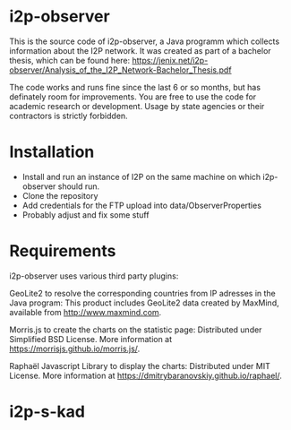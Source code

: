 # i2p-observer
This is the source code of i2p-observer, a Java programm which collects information about the I2P network.
It was created as part of a bachelor thesis, which can be found here: https://jenix.net/i2p-observer/Analysis_of_the_I2P_Network-Bachelor_Thesis.pdf

The code works and runs fine since the last 6 or so months, but has definately room for improvements. You are free to use the code for academic research or development.
Usage by state agencies or their contractors is strictly forbidden.


# Installation

- Install and run an instance of I2P on the same machine on which i2p-observer should run.
- Clone the repository
- Add credentials for the FTP upload into data/ObserverProperties
- Probably adjust and fix some stuff

# Requirements
i2p-observer uses various third party plugins:

GeoLite2 to resolve the corresponding countries from IP adresses in the Java program:
This product includes GeoLite2 data created by MaxMind, available from http://www.maxmind.com.
			
Morris.js to create the charts on the statistic page:
Distributed under Simplified BSD License. More information at https://morrisjs.github.io/morris.js/.
			
Raphaël Javascript Library to display the charts:
Distributed under MIT License. More information at https://dmitrybaranovskiy.github.io/raphael/.
		
# i2p-s-kad
